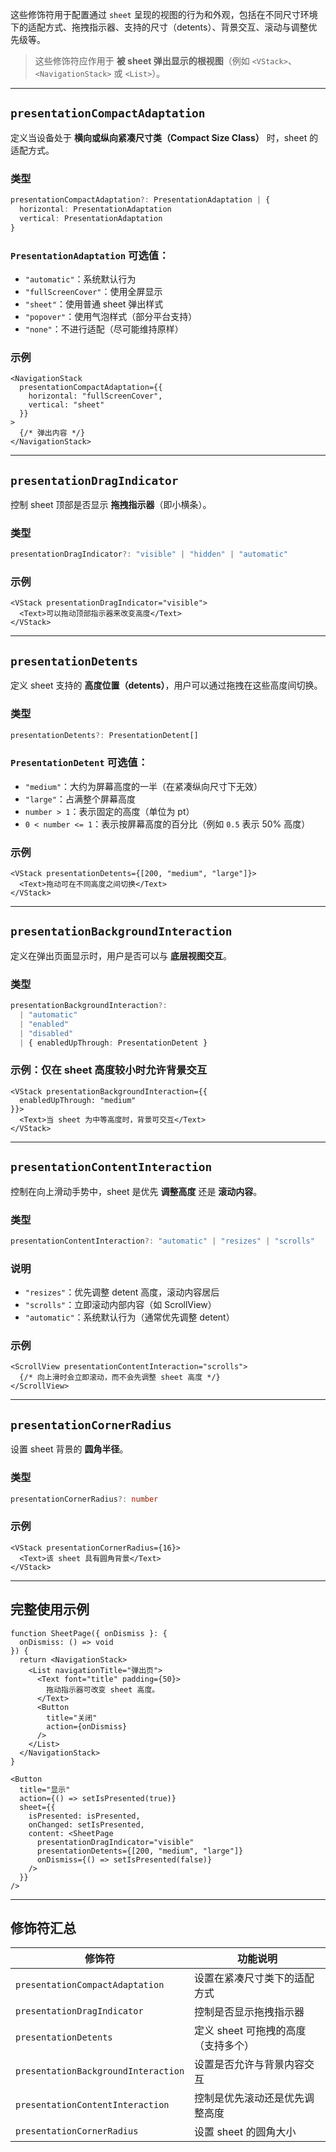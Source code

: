 这些修饰符用于配置通过 `sheet` 呈现的视图的行为和外观，包括在不同尺寸环境下的适配方式、拖拽指示器、支持的尺寸（detents）、背景交互、滚动与调整优先级等。

> 这些修饰符应作用于 **被 sheet 弹出显示的根视图**（例如 `<VStack>`、`<NavigationStack>` 或 `<List>`）。

---

## `presentationCompactAdaptation`

定义当设备处于 **横向或纵向紧凑尺寸类（Compact Size Class）** 时，sheet 的适配方式。

### 类型

```ts
presentationCompactAdaptation?: PresentationAdaptation | {
  horizontal: PresentationAdaptation
  vertical: PresentationAdaptation
}
```

### `PresentationAdaptation` 可选值：

* `"automatic"`：系统默认行为
* `"fullScreenCover"`：使用全屏显示
* `"sheet"`：使用普通 sheet 弹出样式
* `"popover"`：使用气泡样式（部分平台支持）
* `"none"`：不进行适配（尽可能维持原样）

### 示例

```tsx
<NavigationStack
  presentationCompactAdaptation={{
    horizontal: "fullScreenCover",
    vertical: "sheet"
  }}
>
  {/* 弹出内容 */}
</NavigationStack>
```

---

## `presentationDragIndicator`

控制 sheet 顶部是否显示 **拖拽指示器**（即小横条）。

### 类型

```ts
presentationDragIndicator?: "visible" | "hidden" | "automatic"
```

### 示例

```tsx
<VStack presentationDragIndicator="visible">
  <Text>可以拖动顶部指示器来改变高度</Text>
</VStack>
```

---

## `presentationDetents`

定义 sheet 支持的 **高度位置（detents）**，用户可以通过拖拽在这些高度间切换。

### 类型

```ts
presentationDetents?: PresentationDetent[]
```

### `PresentationDetent` 可选值：

* `"medium"`：大约为屏幕高度的一半（在紧凑纵向尺寸下无效）
* `"large"`：占满整个屏幕高度
* `number > 1`：表示固定的高度（单位为 pt）
* `0 < number <= 1`：表示按屏幕高度的百分比（例如 `0.5` 表示 50% 高度）

### 示例

```tsx
<VStack presentationDetents={[200, "medium", "large"]}>
  <Text>拖动可在不同高度之间切换</Text>
</VStack>
```

---

## `presentationBackgroundInteraction`

定义在弹出页面显示时，用户是否可以与 **底层视图交互**。

### 类型

```ts
presentationBackgroundInteraction?:
  | "automatic"
  | "enabled"
  | "disabled"
  | { enabledUpThrough: PresentationDetent }
```

### 示例：仅在 sheet 高度较小时允许背景交互

```tsx
<VStack presentationBackgroundInteraction={{
  enabledUpThrough: "medium"
}}>
  <Text>当 sheet 为中等高度时，背景可交互</Text>
</VStack>
```

---

## `presentationContentInteraction`

控制在向上滑动手势中，sheet 是优先 **调整高度** 还是 **滚动内容**。

### 类型

```ts
presentationContentInteraction?: "automatic" | "resizes" | "scrolls"
```

### 说明

* `"resizes"`：优先调整 detent 高度，滚动内容居后
* `"scrolls"`：立即滚动内部内容（如 ScrollView）
* `"automatic"`：系统默认行为（通常优先调整 detent）

### 示例

```tsx
<ScrollView presentationContentInteraction="scrolls">
  {/* 向上滑时会立即滚动，而不会先调整 sheet 高度 */}
</ScrollView>
```

---

## `presentationCornerRadius`

设置 sheet 背景的 **圆角半径**。

### 类型

```ts
presentationCornerRadius?: number
```

### 示例

```tsx
<VStack presentationCornerRadius={16}>
  <Text>该 sheet 具有圆角背景</Text>
</VStack>
```

---

## 完整使用示例

```tsx
function SheetPage({ onDismiss }: {
  onDismiss: () => void
}) {
  return <NavigationStack>
    <List navigationTitle="弹出页">
      <Text font="title" padding={50}>
        拖动指示器可改变 sheet 高度。
      </Text>
      <Button
        title="关闭"
        action={onDismiss}
      />
    </List>
  </NavigationStack>
}

<Button
  title="显示"
  action={() => setIsPresented(true)}
  sheet={{
    isPresented: isPresented,
    onChanged: setIsPresented,
    content: <SheetPage
      presentationDragIndicator="visible"
      presentationDetents={[200, "medium", "large"]}
      onDismiss={() => setIsPresented(false)}
    />
  }}
/>
```

---

## 修饰符汇总

| 修饰符                                 | 功能说明                  |
| ----------------------------------- | --------------------- |
| `presentationCompactAdaptation`     | 设置在紧凑尺寸类下的适配方式        |
| `presentationDragIndicator`         | 控制是否显示拖拽指示器           |
| `presentationDetents`               | 定义 sheet 可拖拽的高度（支持多个） |
| `presentationBackgroundInteraction` | 设置是否允许与背景内容交互         |
| `presentationContentInteraction`    | 控制是优先滚动还是优先调整高度       |
| `presentationCornerRadius`          | 设置 sheet 的圆角大小        |
